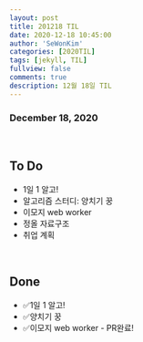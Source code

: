 ```yaml
---
layout: post
title: 201218 TIL
date: 2020-12-18 10:45:00
author: 'SeWonKim'
categories: [2020TIL]
tags: [jekyll, TIL]
fullview: false
comments: true
description: 12월 18일 TIL
---
```


### December 18, 2020

&nbsp;

## To Do

- 1일 1 알고!
- 알고리즘 스터디: 양치기 꿍
- 이모지 web worker
- 정올 자료구조
- 취업 계획

&nbsp;
&nbsp;

## Done

- ✅1일 1 알고!
- ✅양치기 꿍
- ✅이모지 web worker - PR완료!

&nbsp;
&nbsp;
